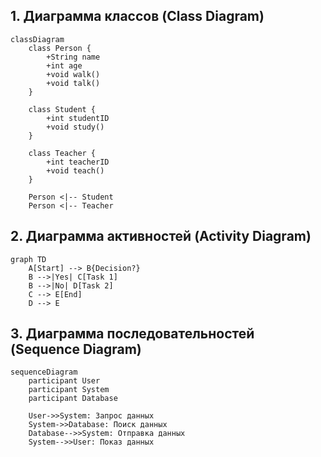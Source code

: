 ## 1. Диаграмма классов (Class Diagram)

```mermaid
classDiagram
    class Person {
        +String name
        +int age
        +void walk()
        +void talk()
    }

    class Student {
        +int studentID
        +void study()
    }

    class Teacher {
        +int teacherID
        +void teach()
    }

    Person <|-- Student
    Person <|-- Teacher
```

## 2. Диаграмма активностей (Activity Diagram)

```mermaid
graph TD
    A[Start] --> B{Decision?}
    B -->|Yes| C[Task 1]
    B -->|No| D[Task 2]
    C --> E[End]
    D --> E
```

## 3. Диаграмма последовательностей (Sequence Diagram)

```mermaid
sequenceDiagram
    participant User
    participant System
    participant Database

    User->>System: Запрос данных
    System->>Database: Поиск данных
    Database-->>System: Отправка данных
    System-->>User: Показ данных
```